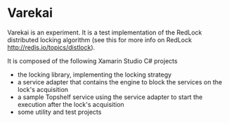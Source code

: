 Varekai
======================

Varekai is an experiment. It is a test implementation of the RedLock distributed locking algorithm (see this for more info on RedLock http://redis.io/topics/distlock).

It is composed of the following Xamarin Studio C# projects
* the locking library, implementing the locking strategy
* a service adapter that contains the engine to block the services on the lock's acquisition
* a sample Topshelf service using the service adapter to start the execution after the lock's acquisition
* some utility and test projects
